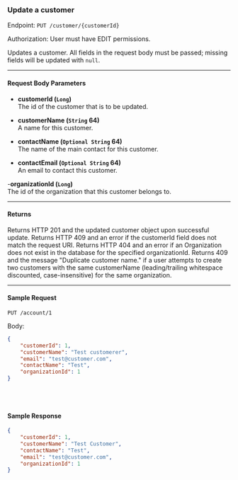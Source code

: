 ### Update a customer
Endpoint: `PUT /customer/{customerId}`

Authorization: User must have EDIT permissions.

Updates a customer. All fields in the request body must be passed; missing fields will be updated with `null`.
___

#### Request Body Parameters
- **customerId (`Long`)**<br/>
The id of the customer that is to be updated.

- **customerName (`String` 64)**<br/>
A name for this customer.

- **contactName (`Optional String` 64)**<br/>
The name of the main contact for this customer.

- **contactEmail (`Optional String` 64)**<br/>
An email to contact this customer.

-**organizationId (`Long`)**<br/>
The id of the organization that this customer belongs to.

___
#### Returns
Returns HTTP 201 and the updated customer object upon successful update. Returns HTTP 409 and an error if the customerId field does not match the request URI. Returns HTTP 404 and an error if an Organization does not exist in the database for the specified organizationId. Returns 409 and the message "Duplicate customer name." if a user attempts to create two customers with the same customerName (leading/trailing whitespace discounted, case-insensitive) for the same organization.
___


#### Sample Request
`PUT /account/1`

Body:
```json
{
    "customerId": 1,
    "customerName": "Test customerer",
    "email": "test@customer.com",
    "contactName": "Test",
    "organizationId": 1
}
```
<br/>
<br/>

#### Sample Response
```json
{
    "customerId": 1,
    "customerName": "Test Customer",
    "contactName": "Test",
    "email": "test@customer.com",
    "organizationId": 1
}
```
